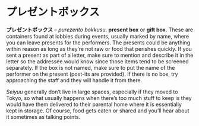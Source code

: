 # プレゼントボックス

**プレゼントボックス** – _purezento bokkusu_. **present box** or **gift box**. These are containers found at lobbies during events, usually marked by name, where you can leave presents for the performers. The presents could be anything within reason as long as they’re not raw or food that perishes quickly. If you sent a present as part of a letter, make sure to mention and describe it in the letter so the addressee would know since those items tend to be screened separately. If the box is not named, make sure to put the name of the performer on the present (post-its are provided). If there is no box, try approaching the staff and they will handle it from there. 

_Seiyuu_ generally don’t live in large spaces, especially if they moved to Tokyo, so what usually happens when there’s too much stuff to keep is they would have them delivered to their parental home where it is essentially kept in storage. Of course, food gets eaten or shared and you’ll hear about it sometimes as talking points.

